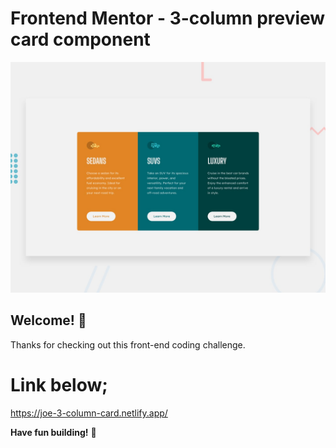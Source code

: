 # Frontend Mentor - 3-column preview card component

![Design preview for the 3-column preview card component coding challenge](./design/desktop-preview.jpg)

## Welcome! 👋

Thanks for checking out this front-end coding challenge.

# Link below;
https://joe-3-column-card.netlify.app/


**Have fun building!** 🚀
